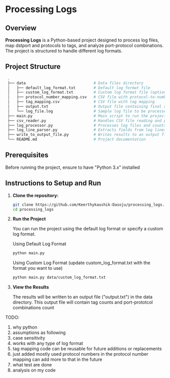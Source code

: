 # Processing Logs

## Overview

**Processing Logs** is a Python-based project designed to process log files, map dstport and protocols to tags, and analyze port-protocol combinations. The project is structured to handle different log formats.
    
## Project Structure

   ```bash
    .
    ├── data                              # Data files directory
    │   ├── default_log_format.txt        # Default log format file
    │   ├── custom_log_format.txt         # Custom log format file (optional)
    │   ├── protocol_number_mapping.csv   # CSV file with protocol-to-number mapping
    │   ├── tag_mapping.csv               # CSV file with tag mapping
    │   ├── output.txt                    # Output file containing final results
    │   └── log_file.log                  # Sample log file to be processed
    ├── main.py                           # Main script to run the project
    ├── csv_reader.py                     # Handles CSV file reading and processing
    ├── log_processor.py                  # Processes log files and counts occurrences
    ├── log_line_parser.py                # Extracts fields from log lines
    ├── write_to_output_file.py           # Writes results to an output file
    └── README.md                         # Project documentation
   ```

## Prerequisites

Before running the project, ensure to have "Python 3.x" installed

## Instructions to Setup and Run

1. **Clone the repository:**

   ```bash
   git clone https://github.com/Keerthykaushik-Dasoju/processing_logs.git
   cd processing_logs

2. **Run the Project**

    You can run the project using the default log format or specify a custom log format.

    Using Default Log Format

    ```bash
    python main.py
    ```

    Using Custom Log Format (update custom_log_format.txt with the format you want to use)

    ```bash
    python main.py data/custom_log_format.txt
    ```

3. **View the Results**

    The results will be written to an output file ("output.txt") in the data directory. This output file will contain tag counts and port-prototcol combinations count


TODO:

1. why python
2. assumptions as following
3. case sensitivity
4. works with any type of log format
5. tag mapping code can be reusable for future additions or replacements
6. just added mostly used protocol numbers in the protocol number mapping can add more to that in the future
7. what test are done
8. analysis on my code